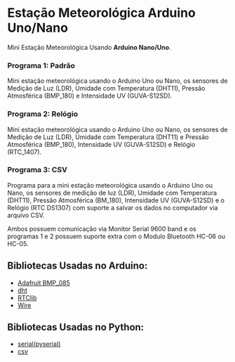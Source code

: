# Estação Meteorológica Arduino Uno/Nano

Mini Estação Meteorológica Usando **Arduino Nano/Uno**.

### Programa 1: Padrão

Mini estação meteorológica usando o Arduino Uno ou Nano, os sensores de Medição de Luz (LDR), Umidade com Temperatura (DHT11), Pressão Atmosférica (BMP_180) e Intensidade UV (GUVA-S12SD).

### Programa 2: Relógio
Mini estação meteorológica usando o Arduino Uno ou Nano, os sensores de Medição de Luz (LDR), Umidade com Temperatura (DHT11) e Pressão Atmosférica (BMP_180), Intensidade UV (GUVA-S12SD) e Relógio (RTC_1407).

### Programa 3: CSV
Programa para a mini estação meteorológica usando o Arduino Uno ou Nano, os sensores de medição de luz (LDR), Umidade com Temperatura (DHT11), Pressão Atmosférica (BM_180), Intensidade UV (GUVA-S12SD) e o Relógio (RTC DS1307) com suporte a salvar os dados no computador via arquivo CSV.

Ambos possuem comunicação via Monitor Serial 9600 band e os programas 1 e 2 possuem suporte extra com o Modulo Bluetooth HC-06 ou HC-05.

## Bibliotecas Usadas no Arduino:

- [Adafruit BMP_085](https://github.com/adafruit/Adafruit-BMP085-Library)
- [dht](https://github.com/RobTillaart/DHTlib)
- [RTClib](https://github.com/adafruit/RTClib)
- [Wire](https://www.arduino.cc/reference/en/language/functions/communication/wire/)

## Bibliotecas Usadas no Python:

- [serial(pyserial)](https://pypi.org/project/pyserial/)
- [csv](https://docs.python.org/3/library/csv.html)
